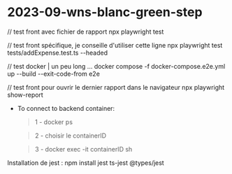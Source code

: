 # 2023-09-wns-blanc-green-step


// test front avec fichier de rapport 
 npx playwright test

// test front spécifique, je conseille d'utiliser cette ligne 
npx playwright test tests/addExpense.test.ts --headed

// test docker | un peu long ...
docker compose -f docker-compose.e2e.yml up --build --exit-code-from e2e

// test front pour ouvrir le dernier rapport dans le navigateur
npx playwright show-report

- To connect to backend container:

  > 1 - docker ps

  > 2 - choisir le containerID

  > 3 - docker exec -it containerID sh

Installation de jest : npm install jest ts-jest @types/jest